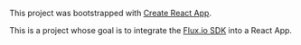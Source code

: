 This project was bootstrapped with [Create React App](https://github.com/facebookincubator/create-react-app).

This is a project whose goal is to integrate the [Flux.io SDK](https://github.com/fluxio/flux-sdk-js/tree/master/docs) into a React App.
